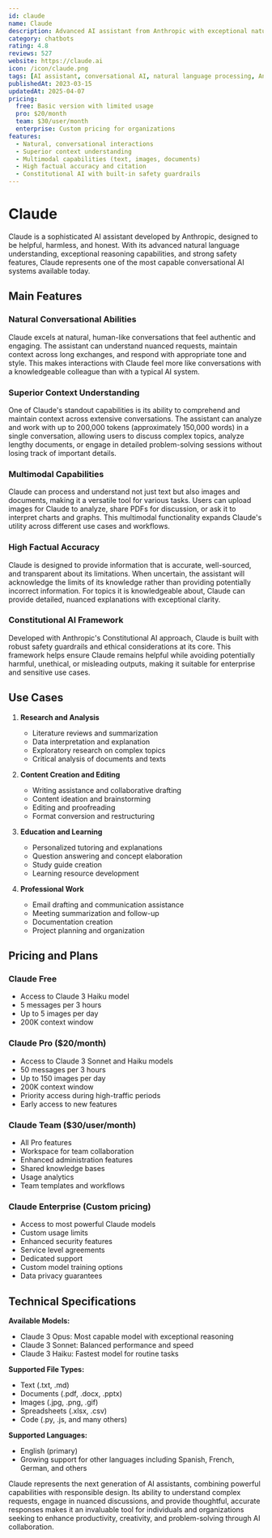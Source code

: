 ```yaml
---
id: claude
name: Claude
description: Advanced AI assistant from Anthropic with exceptional natural language understanding and safety features
category: chatbots
rating: 4.8
reviews: 527
website: https://claude.ai
icon: /icon/claude.png
tags: [AI assistant, conversational AI, natural language processing, Anthropic, safety-focused AI]
publishedAt: 2023-03-15
updatedAt: 2025-04-07
pricing:
  free: Basic version with limited usage
  pro: $20/month
  team: $30/user/month
  enterprise: Custom pricing for organizations
features:
  - Natural, conversational interactions
  - Superior context understanding
  - Multimodal capabilities (text, images, documents)
  - High factual accuracy and citation
  - Constitutional AI with built-in safety guardrails
---
```


# Claude

Claude is a sophisticated AI assistant developed by Anthropic, designed to be helpful, harmless, and honest. With its advanced natural language understanding, exceptional reasoning capabilities, and strong safety features, Claude represents one of the most capable conversational AI systems available today.

## Main Features

### Natural Conversational Abilities
Claude excels at natural, human-like conversations that feel authentic and engaging. The assistant can understand nuanced requests, maintain context across long exchanges, and respond with appropriate tone and style. This makes interactions with Claude feel more like conversations with a knowledgeable colleague than with a typical AI system.

### Superior Context Understanding
One of Claude's standout capabilities is its ability to comprehend and maintain context across extensive conversations. The assistant can analyze and work with up to 200,000 tokens (approximately 150,000 words) in a single conversation, allowing users to discuss complex topics, analyze lengthy documents, or engage in detailed problem-solving sessions without losing track of important details.

### Multimodal Capabilities
Claude can process and understand not just text but also images and documents, making it a versatile tool for various tasks. Users can upload images for Claude to analyze, share PDFs for discussion, or ask it to interpret charts and graphs. This multimodal functionality expands Claude's utility across different use cases and workflows.

### High Factual Accuracy
Claude is designed to provide information that is accurate, well-sourced, and transparent about its limitations. When uncertain, the assistant will acknowledge the limits of its knowledge rather than providing potentially incorrect information. For topics it is knowledgeable about, Claude can provide detailed, nuanced explanations with exceptional clarity.

### Constitutional AI Framework
Developed with Anthropic's Constitutional AI approach, Claude is built with robust safety guardrails and ethical considerations at its core. This framework helps ensure Claude remains helpful while avoiding potentially harmful, unethical, or misleading outputs, making it suitable for enterprise and sensitive use cases.

## Use Cases

1. **Research and Analysis**
   - Literature reviews and summarization
   - Data interpretation and explanation
   - Exploratory research on complex topics
   - Critical analysis of documents and texts

2. **Content Creation and Editing**
   - Writing assistance and collaborative drafting
   - Content ideation and brainstorming
   - Editing and proofreading
   - Format conversion and restructuring

3. **Education and Learning**
   - Personalized tutoring and explanations
   - Question answering and concept elaboration
   - Study guide creation
   - Learning resource development

4. **Professional Work**
   - Email drafting and communication assistance
   - Meeting summarization and follow-up
   - Documentation creation
   - Project planning and organization

## Pricing and Plans

### Claude Free
- Access to Claude 3 Haiku model
- 5 messages per 3 hours
- Up to 5 images per day
- 200K context window

### Claude Pro ($20/month)
- Access to Claude 3 Sonnet and Haiku models
- 50 messages per 3 hours
- Up to 150 images per day
- 200K context window
- Priority access during high-traffic periods
- Early access to new features

### Claude Team ($30/user/month)
- All Pro features
- Workspace for team collaboration
- Enhanced administration features
- Shared knowledge bases
- Usage analytics
- Team templates and workflows

### Claude Enterprise (Custom pricing)
- Access to most powerful Claude models
- Custom usage limits
- Enhanced security features
- Service level agreements
- Dedicated support
- Custom model training options
- Data privacy guarantees

## Technical Specifications

**Available Models:**
- Claude 3 Opus: Most capable model with exceptional reasoning
- Claude 3 Sonnet: Balanced performance and speed
- Claude 3 Haiku: Fastest model for routine tasks

**Supported File Types:**
- Text (.txt, .md)
- Documents (.pdf, .docx, .pptx)
- Images (.jpg, .png, .gif)
- Spreadsheets (.xlsx, .csv)
- Code (.py, .js, and many others)

**Supported Languages:**
- English (primary)
- Growing support for other languages including Spanish, French, German, and others

Claude represents the next generation of AI assistants, combining powerful capabilities with responsible design. Its ability to understand complex requests, engage in nuanced discussions, and provide thoughtful, accurate responses makes it an invaluable tool for individuals and organizations seeking to enhance productivity, creativity, and problem-solving through AI collaboration. 